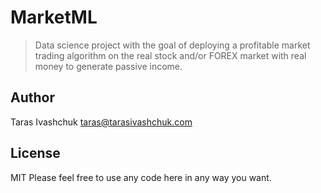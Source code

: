 # MarketML
> Data science project with the goal of deploying a profitable market trading algorithm on the real stock and/or FOREX market with real money to generate passive income.

## Author
Taras Ivashchuk
taras@tarasivashchuk.com

## License
MIT
Please feel free to use any code here in any way you want.
